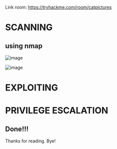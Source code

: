 Link room: https://tryhackme.com/room/catpictures
# SCANNING
## using nmap
![image](https://github.com/nguyenngocdung18/tryhackme/assets/134156226/9d35cb30-04e4-4927-a135-884b6ab1a9a6)

![image](https://github.com/nguyenngocdung18/tryhackme/assets/134156226/a9b26335-4fc1-4223-9113-e98b12c31fe1)

# EXPLOITING

# PRIVILEGE ESCALATION

## Done!!!
Thanks for reading. Bye!

